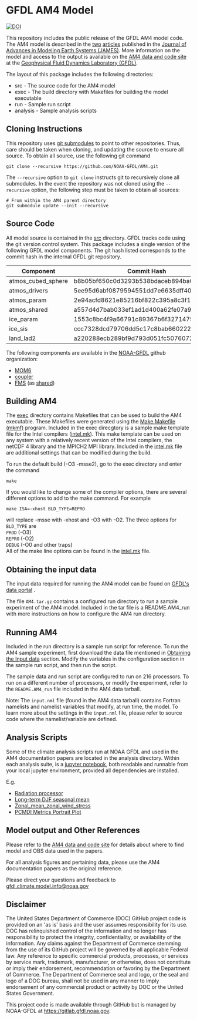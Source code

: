 # GFDL AM4 Model

[![DOI](https://zenodo.org/badge/102487636.svg)](https://zenodo.org/badge/latestdoi/102487636)

This repository includes the public release of the GFDL AM4 model
code.  The AM4 model is described in the
[two](https://doi.org/10.1002/2017MS001208)
[articles](https://doi.org/10.1002/2017MS001209) published in the
[Journal of Advances in Modeling Earth Systems
(JAMES)](https://agupubs.onlinelibrary.wiley.com/journal/19422466).
More information on the model and access to the output is available on
the [AM4 data and code
site](http://data1.gfdl.noaa.gov/nomads/forms/am4.0/) at the
[Geophysical Fluid Dynamics Laboratory
(GFDL)](https://www.gfdl.noaa.gov).

The layout of this package includes the following directories:

* src - The source code for the AM4 model
* exec - The build directory with Makefiles for building the model executable
* run - Sample run script
* analysis - Sample analysis scripts 

## Cloning Instructions

This repository uses [git
submodules](https://git-scm.com/book/en/v2/Git-Tools-Submodules) to
point to other repositories.  Thus, care should be taken when cloning,
and updating the source to ensure all source.  To obtain all source,
use the following git command

```
git clone --recursive https://github.com/NOAA-GFDL/AM4.git
```

The `--recursive` option to `git clone` instructs git to recursively
clone all submodules.  In the event the repository was not cloned
using the `--recursive` option, the following step must be taken to
obtain all sources:

```
# From within the AM4 parent directory
git submodule update --init --recursive
```

## Source Code

All model source is contained in the [src](src) directory.  GFDL
tracks code using the git version control system.  This package
includes a single version of the following GFDL model components.  The
git hash listed corresponds to the commit hash in the internal GFDL
git repository.

Component | Commit Hash
--------- | -----------
atmos_cubed_sphere | b8b05bf650c0d3293b538bdaceb894ba0fd6910b
atmos_drivers | 5ee95d6abf0879594551dd7e6635dff4004c4010
atmos_param | 2e94acfd8621e85216bf822c395a8c3f15a511a5
atmos_shared | a557d4d7bab033ef1ad1d400a62fe07a97ccb477
ice_param | 1553c8bc4f9a66791c89367b6f327147523155ed
ice_sis | ccc7328dcd79706dd5c17c8bab660222886fc80b
land_lad2 | a220288ecb289bf9d793d051fc5076072874ce07

The following components are available in the
[NOAA-GFDL](https://github.com/NOAA-GFDL) github organization:

* [MOM6](https://github.com/NOAA-GFDL/MOM6)
* [coupler](https://github.com/NOAA-GFDL/coupler)
* [FMS](https://github.com/NOAA-GFDL/FMS) (as [shared](src/shared))

## Building AM4

The [exec](exec) directory contains Makefiles that can be used to
build the AM4 executable.  These Makefiles were generated using the
[Make Makefile (mkmf)](https://github.com/NOAA-GFDL/mkmf) program.
Included in the exec direcgtory is a sample make template file for the
Intel compilers ([intel.mk](exec/templates/intel.mk)).  This make
template can be used on any system with a relatively recent version of
the Intel compilers, the netCDF 4 library and the MPICH2 MPI library.
Included in the [intel.mk](exec/templates/intel.mk) file are
additional settings that can be modified during the build.  


To run the default build (-O3 -msse2), go to the exec directory and
enter the command
```
make
```
If you would like to change some of the compiler options, there are several different
options to add to the make command.  For example
```
make ISA=-xhost BLD_TYPE=REPRO
```
will replace -msse with -xhost and -O3 with -O2.  The three options for 
`BLD_TYPE` are  
`PROD` (-O3)  
`REPRO` (-O2)    
`DEBUG` (-O0 and other traps)  
All of the make line options can be
found in the [intel.mk](exec/templates/intel.mk) file.

## Obtaining the input data

The input data required for running the AM4 model can be found on
[GFDL's data
portal](http://data1.gfdl.noaa.gov/nomads/forms/am4.0/) .

The file `AM4.tar.gz` contains a configured run directory to run a
sample experiment of the AM4 model.  Included in the tar file is a
README.AM4_run with more instructions on how to configure the AM4 run
directory.

## Running AM4

Included in the run directory is a sample run script for reference.
To run the AM4 sample experiment, first download the data file
mentioned in [Obtaining the Input data](#obtaining-the-input-data)
section.  Modify the variables in the configuration section in the
sample run script, and then run the script.

The sample data and run script are configured to run on 216
processors.  To run on a different number of processors, or modify the
experiment, refer to the `README.AM4_run` file included in the AM4
data tarball.

Note: The `input.nml` file (found in the AM4 data tarball) contains
Fortran namelists and namelist variables that modify, at run time, the
model.  To learn more about the settings in the `input.nml` file,
please refer to source code where the namelist/variable are defined.

## Analysis Scripts 

Some of the climate analysis scripts run at NOAA GFDL and used in the
AM4 documentation papers are located in the analysis directory.
Within each analysis suite, is a [jupyter
notebook](https://jupyter-notebook.readthedocs.io/en/stable/), both
readable and runnable from your local jupyter environment, provided
all dependencies are installed.

E.g.

* [Radiation processor](analysis/cjs1/radiation_atmos_av_mon/radiation_atmos_av_mon.ipynb)
* [Long-term DJF seasonal mean](analysis/bw/bw_atmos_cru_ts_a1r/bw_atmos_monthly_cru_ts.1980-2014.ipynb) 
* [Zonal_mean_zonal_wind_stress](analysis/bw/bw_atmos_zm_atl_pac_a1r/bw_atmos_atl_pac.1980-2014.ipynb)
* [PCMDI Metrics Portrait Plot](analysis/pcmdimetrics/portraitPlot-AM4.AMIP.ipynb)

## Model output and Other References

Please refer to the [AM4 data and code
site](http://data1.gfdl.noaa.gov/nomads/forms/am4.0/) for details
about where to find model and OBS data used in the papers.

For all analysis figures and pertaining data, please use the AM4
documentation papers as the original reference.

Please direct your questions and feedback to
gfdl.climate.model.info@noaa.gov

## Disclaimer

The United States Department of Commerce (DOC) GitHub project code is
provided on an 'as is' basis and the user assumes responsibility for
its use.  DOC has relinquished control of the information and no
longer has responsibility to protect the integrity, confidentiality,
or availability of the information.  Any claims against the Department
of Commerce stemming from the use of its GitHub project will be
governed by all applicable Federal law.  Any reference to specific
commercial products, processes, or services by service mark,
trademark, manufacturer, or otherwise, does not constitute or imply
their endorsement, recommendation or favoring by the Department of
Commerce.  The Department of Commerce seal and logo, or the seal and
logo of a DOC bureau, shall not be used in any manner to imply
endorsement of any commercial product or activity by DOC or the United
States Government.

This project code is made available through GitHub but is managed by
NOAA-GFDL at https://gitlab.gfdl.noaa.gov.

